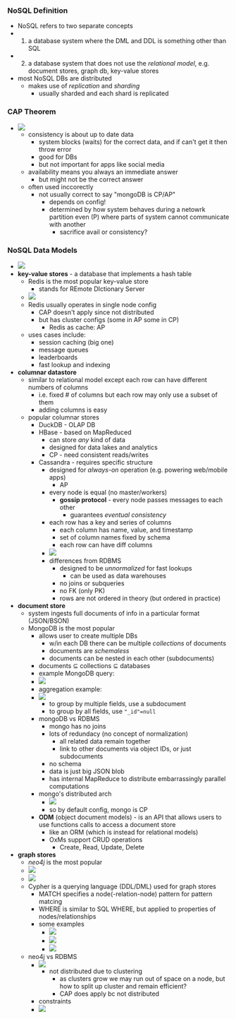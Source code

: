 ### NoSQL Definition
- NoSQL refers to two separate concepts
- 1. a database system where the DML and DDL is something other than SQL
- 2. a database system that does not use the *relational model*, e.g. document stores, graph db, key-value stores
- most NoSQL DBs are distributed
  - makes use of *replication* and *sharding*
    - usually sharded and each shard is replicated

### CAP Theorem
- ![](assets/2024-03-08-14-55-20.png)
  - consistency is about up to date data
    - system blocks (waits) for the correct data, and if can't get it then throw error
    - good for DBs
    - but not important for apps like social media
  - availability means you always an immediate answer
    - but might not be the correct answer
  - often used inccorectly
    - not usually correct to say "mongoDB is CP/AP"
      - depends on config!
      - determined by how system behaves during a netowrk partition even (P) where parts of system cannot communicate with another
        - sacrifice avail or consistency?

### NoSQL Data Models
- ![](assets/2024-03-08-15-03-29.png)
- **key-value stores** - a database that implements a hash table
  - Redis is the most popular key-value store
    - stands for REmote DIctionary Server
  - ![](assets/2024-03-08-15-06-22.png)
  - Redis usually operates in single node config
    - CAP doesn't apply since not distributed
    - but has cluster configs (some in AP some in CP)
      - Redis as cache: AP
  - uses cases include:
    - session caching (big one)
    - message queues
    - leaderboards
    - fast lookup and indexing
- **columnar datastore**
  - similar to relational model except each row can have different numbers of columns
    - i.e. fixed # of columns but each row may only use a subset of them
    - adding columns is easy
  - popular columnar stores
    - DuckDB - OLAP DB
    - HBase - based on MapReduced
      - can store *any* kind of data
      - designed for data lakes and analytics
      - CP - need consistent reads/writes
    - Cassandra - requires specific structure
      - designed for *always-on* operation (e.g. powering web/mobile apps)
        - AP
      - every node is equal (no master/workers)
        - **gossip protocol** - every node passes messages to each other
          - guarantees *eventual consistency*
      - each row has a key and series of columns
        - each column has name, value, and timestamp
        - set of column names fixed by schema
        - each row can have diff columns
      - ![](assets/2024-03-08-15-27-52.png)
      - differences from RDBMS
        - designed to be *unnormalized* for fast lookups
          - can be used as data warehouses
        - no joins or subqueries
        - no FK (only PK)
        - rows are not ordered in theory (but ordered in practice)
- **document store**
  - system ingests full documents of info in a particular format (JSON/BSON)
  - MongoDB is the most popular
    - allows user to create multiple DBs
      - w/in each DB there can be multiple *collections* of documents
      - documents are *schemaless*
      - documents can be nested in each other (subdocuments)
    - documents $\subseteq$ collections $\subseteq$ databases
    - example MongoDB query:
    - ![](assets/2024-03-08-15-36-38.png)
    - aggregation example:
    - ![](assets/2024-03-08-18-18-34.png)
      - to group by multiple fields, use a subdocument
      - to group by all fields, use `"_id"=null`
    - mongoDB vs RDBMS
      - mongo has no joins
      - lots of redundacy (no concept of normalization)
        - all related data remain together
        - link to other documents via object IDs, or just subdocuments
      - no schema
      - data is just big JSON blob
      - has internal MapReduce to distribute embarrassingly parallel computations
    - mongo's distributed arch
      - ![](assets/2024-03-12-16-33-17.png)
      - so by default config, mongo is CP
    - **ODM** (object document models) - is an API that allows users to use functions calls to access a document store
      - like an ORM (which is instead for relational models)
      - OxMs support CRUD operations
        - Create, Read, Update, Delete
- **graph stores**
  - *neo4j* is the most popular
  - ![](assets/2024-03-12-17-22-11.png)
  - ![](assets/2024-03-12-17-22-34.png)
  - Cypher is a querying language (DDL/DML) used for graph stores
    - MATCH specifies a node(-relation-node) pattern for pattern matcing
    - WHERE is similar to SQL WHERE, but applied to properties of nodes/relationships
    - some examples
      - ![](assets/2024-03-12-17-23-55.png)
      - ![](assets/2024-03-12-17-25-04.png)
      - ![](assets/2024-03-12-17-25-48.png)
  - neo4j vs RDBMS
    - ![](assets/2024-03-12-17-26-30.png)
      - not distributed due to clustering
        - as clusters grow we may run out of space on a node, but how to split up cluster and remain efficient?
        - CAP does apply bc not distributed
    - constraints
    - ![](assets/2024-03-12-17-27-35.png)